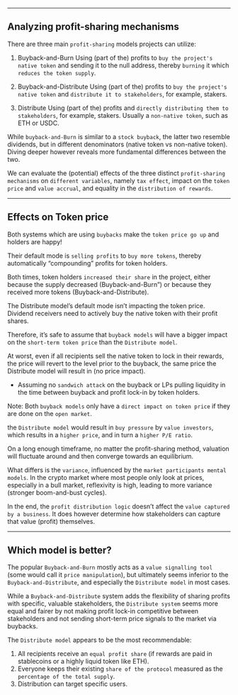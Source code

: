 ---------------------------------------------
Analyzing profit-sharing mechanisms
---------------------------------------------

There are three main `profit-sharing` models projects can utilize:

1. Buyback-and-Burn
Using (part of the) profits to `buy the project's native token` and sending it to the null address, thereby `burning` it which `reduces the token supply`.

2. Buyback-and-Distribute
Using (part of the) profits to `buy the project's native token` and `distribute it to stakeholders`, for example, stakers.

3. Distribute
Using (part of the) profits and `directly distributing them to stakeholders`, for example, stakers. Usually a `non-native token`, such as ETH or USDC.


While `buyback-and-Burn` is similar to a `stock buyback`, the latter two resemble dividends, but in different denominators (native token vs non-native token). 
Diving deeper however reveals more fundamental differences between the two.

We can evaluate the (potential) effects of the three distinct `profit-sharing mechanisms` on `different variables`, namely `tax effect`, impact on the `token price` and `value accrual`, and equality in the `distribution of rewards`.


---------------------------------------------
Effects on Token price
---------------------------------------------
Both systems which are using `buybacks` make the `token price go up` and holders are happy!

Their default mode is `selling profits` to `buy more tokens`, thereby automatically “compounding” profits for token holders. 

Both times, token holders `increased their share` in the project, either because the supply decreased (Buyback-and-Burn”) or because they received more tokens (Buyback-and-Distribute). 

The Distribute model’s default mode isn’t impacting the token price. Dividend receivers need to actively buy the native token with their profit shares. 

Therefore, it’s safe to assume that `buyback models` will have a bigger impact on the `short-term token price` than the `Distribute model`. 

At worst, even if all recipients sell the native token to lock in their rewards, the price will revert to the level prior to the buyback, the same price the Distribute model will result in (no price impact).

* Assuming no `sandwich attack` on the buyback or LPs pulling liquidity in the time between buyback and profit lock-in by token holders.

Note: 
Both `buyback models` only have a `direct impact on token price` if they are done on the `open market`.


the `Distribute model` would result in `buy pressure` by `value investors`, which results in a `higher price`, and in turn a `higher P/E ratio`. 

On a long enough timeframe, no matter the profit-sharing method, valuation will fluctuate around and then converge towards an equilibrium.

What differs is the `variance`, influenced by the `market participants mental models`. 
In the crypto market where most people only look at prices, especially in a bull market, reflexivity is high, leading to more variance (stronger boom-and-bust cycles).

In the end, the `profit distribution logic` doesn’t affect the `value captured by a business`. 
It does however determine how stakeholders can capture that value (profit) themselves.  


---------------------------------------------
Which model is better?
---------------------------------------------
The popular `Buyback-and-Burn` mostly acts as a `value signalling tool` (some would call it `price manipulation`), 
but ultimately seems inferior to the `Buyback-and-Distribute`, and especially the `Distribute model` in most cases.

While a `Buyback-and-Distribute` system adds the flexibility of sharing profits with specific, valuable stakeholders, 
the `Distribute system` seems more equal and fairer by not making profit lock-in competitive between stakeholders and not sending short-term price signals to the market via buybacks.

The `Distribute model` appears to be the most recommendable:

1. All recipients receive an `equal profit share` (if rewards are paid in stablecoins or a highly liquid token like ETH).
2. Everyone keeps their existing `share of the protocol` measured as the `percentage of the total supply`.
3. Distribution can target specific users.


